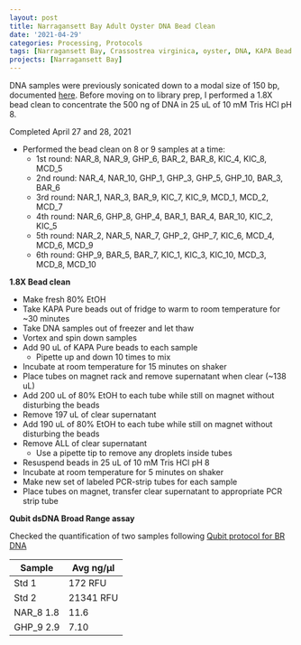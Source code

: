 ```yaml
---
layout: post
title: Narragansett Bay Adult Oyster DNA Bead Clean
date: '2021-04-29'
categories: Processing, Protocols
tags: [Narragansett Bay, Crassostrea virginica, oyster, DNA, KAPA Bead Clean]
projects: [Narragansett Bay]
---
```


DNA samples were previously sonicated down to a modal size of 150 bp, documented [here](https://amyzyck.github.io/AmyZyck_Notebook/Narragansett-Bay-Adult-Oyster-DNA-Sonication-with-50-new-samples/). Before moving on to library prep, I performed a 1.8X bead clean to concentrate the 500 ng of DNA in 25 uL of 10 mM Tris HCl pH 8.

Completed April 27 and 28, 2021

- Performed the bead clean on 8 or 9 samples at a time:
  - 1st round: NAR_8, NAR_9, GHP_6, BAR_2, BAR_8, KIC_4, KIC_8, MCD_5
  - 2nd round: NAR_4, NAR_10, GHP_1, GHP_3, GHP_5, GHP_10, BAR_3, BAR_6
  - 3rd round: NAR_1, NAR_3, BAR_9, KIC_7, KIC_9, MCD_1, MCD_2, MCD_7
  - 4th round: NAR_6, GHP_8, GHP_4, BAR_1, BAR_4, BAR_10, KIC_2, KIC_5
  - 5th round: NAR_2, NAR_5, NAR_7, GHP_2, GHP_7, KIC_6, MCD_4, MCD_6, MCD_9
  - 6th round: GHP_9, BAR_5, BAR_7, KIC_1, KIC_3, KIC_10, MCD_3, MCD_8, MCD_10

**1.8X Bead clean**

- Make fresh 80% EtOH
- Take KAPA Pure beads out of fridge to warm to room temperature for ~30 minutes
- Take DNA samples out of freezer and let thaw
- Vortex and spin down samples
- Add 90 uL of KAPA Pure beads to each sample
  - Pipette up and down 10 times to mix
- Incubate at room temperature for 15 minutes on shaker
- Place tubes on magnet rack and remove supernatant when clear (~138 uL)
- Add 200 uL of 80% EtOH to each tube while still on magnet without disturbing the beads
- Remove 197 uL of clear supernatant
- Add 190 uL of 80% EtOH to each tube while still on magnet without disturbing the beads
- Remove ALL of clear supernatant
  - Use a pipette tip to remove any droplets inside tubes
- Resuspend beads in 25 uL of 10 mM Tris HCl pH 8
- Incubate at room temperature for 5 minutes on shaker
- Make new set of labeled PCR-strip tubes for each sample
- Place tubes on magnet, transfer clear supernatant to appropriate PCR strip tube

**Qubit dsDNA Broad Range assay**

Checked the quantification of two samples following [Qubit protocol for BR DNA](https://meschedl.github.io/MESPutnam_Open_Lab_Notebook/Qubit-Protocol/)

|Sample|Avg ng/μl|
|----|----|
|Std 1|172 RFU|
|Std 2|21341 RFU|
|NAR_8 1.8|11.6|
|GHP_9 2.9|7.10|
